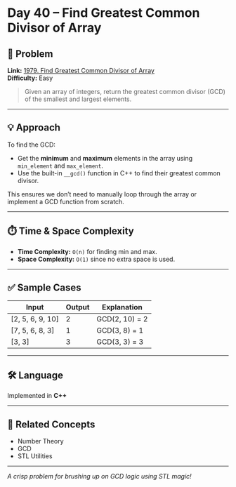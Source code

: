 # Day 40 – Find Greatest Common Divisor of Array

## 🧩 Problem

**Link:** [1979. Find Greatest Common Divisor of Array](https://leetcode.com/problems/find-greatest-common-divisor-of-array/)  
**Difficulty:** Easy

> Given an array of integers, return the greatest common divisor (GCD) of the smallest and largest elements.

---

## 💡 Approach

To find the GCD:
- Get the **minimum** and **maximum** elements in the array using `min_element` and `max_element`.
- Use the built-in `__gcd()` function in C++ to find their greatest common divisor.

This ensures we don’t need to manually loop through the array or implement a GCD function from scratch.

---

## ⏱️ Time & Space Complexity

- **Time Complexity:** `O(n)` for finding min and max.
- **Space Complexity:** `O(1)` since no extra space is used.

---

## ✅ Sample Cases

| Input                | Output | Explanation                         |
|---------------------|--------|-------------------------------------|
| [2, 5, 6, 9, 10]     | 2      | GCD(2, 10) = 2                      |
| [7, 5, 6, 8, 3]      | 1      | GCD(3, 8) = 1                       |
| [3, 3]               | 3      | GCD(3, 3) = 3                       |

---

## 🛠️ Language

Implemented in **C++**

---

## 🔗 Related Concepts

- Number Theory
- GCD
- STL Utilities

---

_A crisp problem for brushing up on GCD logic using STL magic!_
